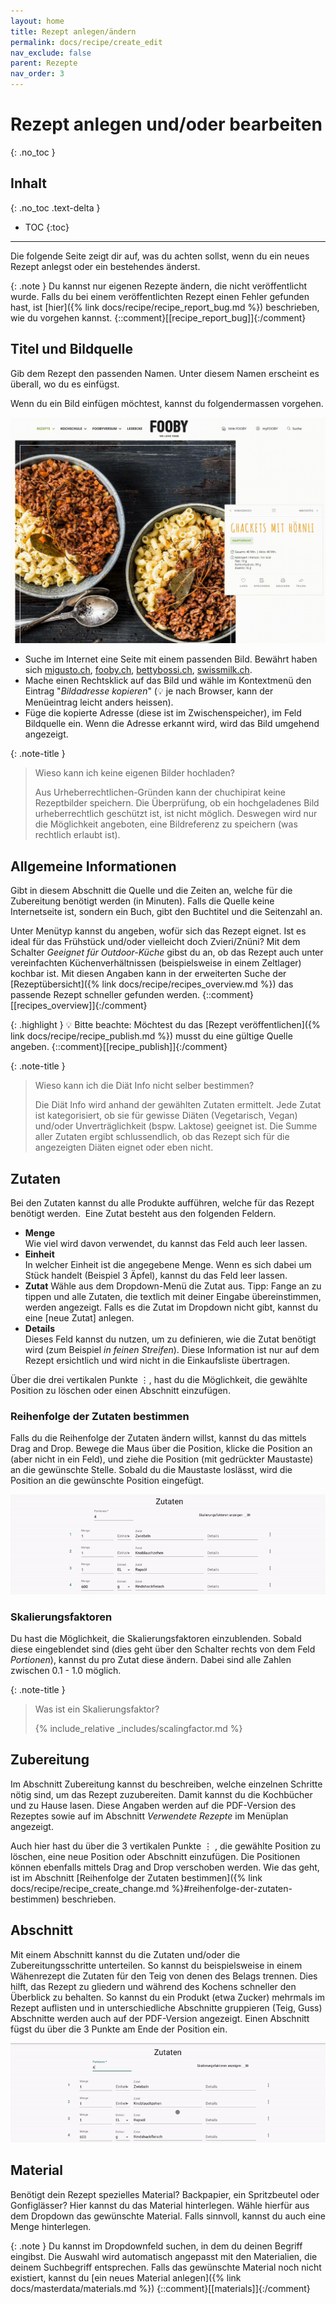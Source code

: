 ```yaml
---
layout: home
title: Rezept anlegen/ändern
permalink: docs/recipe/create_edit
nav_exclude: false
parent: Rezepte
nav_order: 3
---
```

# Rezept anlegen und/oder bearbeiten
{: .no_toc }
## Inhalt
{: .no_toc .text-delta }

- TOC
{:toc}

---

Die folgende Seite zeigt dir auf, was du achten sollst, wenn du ein neues Rezept anlegst oder ein bestehendes änderst.

{: .note }
Du kannst nur eigenen Rezepte ändern, die nicht veröffentlicht wurde. Falls du bei einem veröffentlichten Rezept einen Fehler gefunden hast, ist [hier]({% link docs/recipe/recipe_report_bug.md %}) beschrieben, wie du vorgehen kannst.  {::comment}[[recipe_report_bug]]{:/comment}

## Titel und Bildquelle

Gib dem Rezept den passenden Namen. Unter diesem Namen erscheint es überall, wo du es einfügst.

Wenn du ein Bild einfügen möchtest, kannst du folgendermassen vorgehen.

![Bild-URL kopieren](https://github.com/chuchipirat/chuchipirat.github.io/blob/main/docs/recipe/_images/copy_recipe_image_url.gif?raw=true)

- Suche im Internet eine Seite mit einem passenden Bild. Bewährt haben sich [migusto.ch](https://migusto.migros.ch), [fooby.ch](https://fooby.ch), [bettybossi.ch](https://www.bettybossi.ch), [swissmilk.ch](https://www.swissmilk.ch).
- Mache einen Rechtsklick auf das Bild und wähle im Kontextmenü den Eintrag "_Bildadresse kopieren_" (💡 je nach Browser, kann der Menüeintrag leicht anders heissen).
- Füge die kopierte Adresse (diese ist im Zwischenspeicher), im Feld Bildquelle ein.
  Wenn die Adresse erkannt wird, wird das Bild umgehend angezeigt.

{: .note-title }

> Wieso kann ich keine eigenen Bilder hochladen?
>  
> Aus Urheberrechtlichen-Gründen kann der chuchipirat keine Rezeptbilder speichern. Die Überprüfung, ob ein hochgeladenes Bild urheberrechtlich geschützt ist, ist nicht möglich. Deswegen wird nur die Möglichkeit angeboten, eine Bildreferenz zu speichern (was rechtlich erlaubt ist).

## Allgemeine Informationen

Gibt in diesem Abschnitt die Quelle und die Zeiten an, welche für die Zubereitung benötigt werden (in Minuten). Falls die Quelle keine Internetseite ist, sondern ein Buch, gibt den Buchtitel und die Seitenzahl an.

Unter Menütyp kannst du angeben, wofür sich das Rezept eignet. Ist es ideal für das Frühstück und/oder vielleicht doch Zvieri/Znüni? Mit dem Schalter _Geeignet für Outdoor-Küche_ gibst du an, ob das Rezept auch unter vereinfachten Küchenverhältnissen (beispielsweise in einem Zeltlager) kochbar ist. Mit diesen Angaben kann in der erweiterten Suche der [Rezeptübersicht]({% link docs/recipe/recipes_overview.md %}) das passende Rezept schneller gefunden werden.  {::comment}[[recipes_overview]]{:/comment}

{: .highlight }
💡 Bitte beachte: Möchtest du das [Rezept veröffentlichen]({% link docs/recipe/recipe_publish.md %}) musst du eine gültige Quelle angeben.  {::comment}[[recipe_publish]]{:/comment}

{: .note-title }

> Wieso kann ich die Diät Info nicht selber bestimmen?
>
> Die Diät Info wird anhand der gewählten Zutaten ermittelt. Jede Zutat ist kategorisiert, ob sie für gewisse Diäten (Vegetarisch, Vegan) und/oder Unverträglichkeit (bspw. Laktose) geeignet ist. Die Summe aller Zutaten ergibt schlussendlich, ob das Rezept sich für die angezeigten Diäten eignet oder eben nicht.

## Zutaten

Bei den Zutaten kannst du alle Produkte aufführen, welche für das Rezept benötigt werden.  Eine Zutat besteht aus den folgenden Feldern.

- **Menge**  
  Wie viel wird davon verwendet, du kannst das Feld auch leer lassen.
- **Einheit**  
  In welcher Einheit ist die angegebene Menge. Wenn es sich dabei um Stück handelt (Beispiel 3 Äpfel), kannst du das Feld leer lassen.
- **Zutat**
  Wähle aus dem Dropdown-Menü die Zutat aus. Tipp: Fange an zu tippen und alle Zutaten, die textlich mit deiner Eingabe übereinstimmen, werden angezeigt. Falls es die Zutat im Dropdown nicht gibt, kannst du eine [neue Zutat] anlegen.
- **Details**  
  Dieses Feld kannst du nutzen, um zu definieren, wie die Zutat benötigt wird (zum Beispiel _in feinen Streifen_). Diese Information ist nur auf dem Rezept ersichtlich und wird nicht in die Einkaufsliste übertragen.

Über die drei vertikalen Punkte ⋮, hast du die Möglichkeit, die gewählte Position zu löschen   oder einen  Abschnitt einzufügen.

### Reihenfolge der Zutaten bestimmen

Falls du die Reihenfolge der Zutaten ändern willst, kannst du das mittels Drag and Drop. Bewege die Maus über die Position, klicke die Position an (aber nicht in ein Feld), und ziehe die Position (mit gedrückter Maustaste) an die gewünschte Stelle. Sobald du die Maustaste loslässt, wird die Position an die gewünschte Position eingefügt.

![Zutaten neu anordnen](https://github.com/chuchipirat/chuchipirat.github.io/blob/main/docs/recipe/_images/rearrange_ingredients.gif?raw=true)

### Skalierungsfaktoren

Du hast die Möglichkeit, die Skalierungsfaktoren einzublenden. Sobald diese eingeblendet sind (dies geht über den Schalter rechts von dem Feld _Portionen_), kannst du pro Zutat diese ändern. Dabei sind alle Zahlen zwischen 0.1 - 1.0 möglich.

{: .note-title }

> Was ist ein Skalierungsfaktor?
> 
> {% include_relative _includes/scalingfactor.md %}

## Zubereitung

Im Abschnitt Zubereitung kannst du beschreiben, welche einzelnen Schritte nötig sind, um das Rezept zuzubereiten. Damit kannst du die Kochbücher und zu Hause lasen. Diese Angaben werden auf die PDF-Version des Rezeptes sowie auf im Abschnitt _Verwendete Rezepte_ im Menüplan angezeigt.

Auch hier hast du über die 3 vertikalen Punkte ⋮ , die gewählte Position zu löschen, eine neue Position oder Abschnitt einzufügen. Die Positionen können ebenfalls mittels Drag and Drop verschoben werden. Wie das geht, ist im Abschnitt [Reihenfolge der Zutaten bestimmen]({% link docs/recipe/recipe_create_change.md %}#reihenfolge-der-zutaten-bestimmen) beschrieben.

## Abschnitt

Mit einem Abschnitt kannst du die Zutaten und/oder die Zubereitungsschritte unterteilen. So kannst du beispielsweise in einem Wähenrezept die Zutaten für den Teig von denen des Belags trennen. Dies hilft, das Rezept zu gliedern und während des Kochens schneller den Überblick zu behalten. So kannst du ein Produkt (etwa Zucker) mehrmals im Rezept auflisten und in unterschiedliche Abschnitte gruppieren (Teig, Guss)
Abschnitte werden auch auf der PDF-Version angezeigt. Einen Abschnitt fügst du über die 3 Punkte am Ende der Position ein. 

![Abschnitt einfügen](https://github.com/chuchipirat/chuchipirat.github.io/blob/main/docs/recipe/_images/create_section.gif?raw=true)

## Material

Benötigt dein Rezept spezielles Material? Backpapier, ein Spritzbeutel oder Gonfiglässer? Hier kannst du das Material hinterlegen. Wähle hierfür aus dem Dropdown das gewünschte Material. Falls sinnvoll, kannst du auch eine Menge hinterlegen.

{: .note }
Du kannst im Dropdownfeld suchen, in dem du deinen Begriff eingibst. Die Auswahl wird automatisch angepasst mit den Materialien, die deinem Suchbegriff entsprechen. Falls das gewünschte Material noch nicht existiert, kannst du [ein neues Material anlegen]({% link docs/masterdata/materials.md %})  {::comment}[[materials]]{:/comment}


